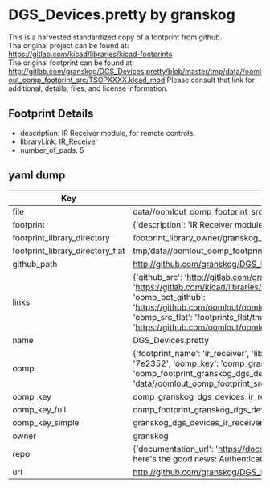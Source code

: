 # DGS_Devices.pretty by granskog  
This is a harvested standardized copy of a footprint from github.  
The original project can be found at:  
https://gitlab.com/kicad/libraries/kicad-footprints  
The original footprint can be found at:
http://gitlab.com/granskog/DGS_Devices.pretty/blob/master/tmp/data//oomlout_oomp_footprint_src/TSOPXXXX.kicad_mod
Please consult that link for additional, details, files, and license information.  
## Footprint Details
* description: IR Receiver module, for remote controls.  
* libraryLink: IR_Receiver  
* number_of_pads: 5  
## yaml dump  
| Key | Value |  
| --- | --- |  
| file | data//oomlout_oomp_footprint_src/DGS_Devices.pretty/IR_Receiver.kicad_mod |  
| footprint | {'description': 'IR Receiver module, for remote controls.', 'libraryLink': 'IR_Receiver', 'number_of_pads': 5} |  
| footprint_library_directory | footprint_library_owner/granskog_DGS_Devices.pretty |  
| footprint_library_directory_flat | tmp/data//oomlout_oomp_footprint_src/footprints_flat/granskog_dgs_devices_ir_receiver/working |  
| github_path | http://github.com/granskog/DGS_Devices.pretty/blob/master/tmp/data//oomlout_oomp_footprint_src/IR_Receiver.kicad_mod |  
| links | {'github_src': 'http://gitlab.com/granskog/DGS_Devices.pretty/blob/master/tmp/data//oomlout_oomp_footprint_src/TSOPXXXX.kicad_mod', 'github_src_repo': 'https://gitlab.com/kicad/libraries/kicad-footprints', 'oomp_bot': 'tmp/data//oomlout_oomp_footprint_src/footprints/granskog_dgs_devices_ir_receiver/working', 'oomp_bot_github': 'https://github.com/oomlout/oomlout_oomp_footprint_bot/tree/main/tmp/data//oomlout_oomp_footprint_src/footprints/granskog_dgs_devices_ir_receiver/working', 'oomp_src_flat': 'footprints_flat/tmp/data//oomlout_oomp_footprint_src/footprints_flat/granskog_dgs_devices_ir_receiver/working', 'oomp_src_flat_github': 'https://github.com/oomlout/oomlout_oomp_footprint_src/tree/main/tmp/data//oomlout_oomp_footprint_src/footprints_flat/granskog_dgs_devices_ir_receiver/working'} |  
| name | DGS_Devices.pretty |  
| oomp | {'footprint_name': 'ir_receiver', 'library_name': 'dgs_devices', 'md5': '7e2352ea378627a22bb8ecd86e9b87fa', 'md5_10': '7e2352ea37', 'md5_5': '7e235', 'md5_6': '7e2352', 'oomp_key': 'oomp_granskog_dgs_devices_ir_receiver', 'oomp_key_extra': 'oomp_footprint_granskog_dgs_devices_ir_receiver', 'oomp_key_full': 'oomp_footprint_granskog_dgs_devices_ir_receiver_7e2352', 'oomp_key_simple': 'granskog_dgs_devices_ir_receiver', 'original_filename': 'data//oomlout_oomp_footprint_src/DGS_Devices.pretty/IR_Receiver.kicad_mod', 'owner_name': 'granskog'} |  
| oomp_key | oomp_granskog_dgs_devices_ir_receiver |  
| oomp_key_full | oomp_footprint_granskog_dgs_devices_ir_receiver |  
| oomp_key_simple | granskog_dgs_devices_ir_receiver |  
| owner | granskog |  
| repo | {'documentation_url': 'https://docs.github.com/rest/overview/resources-in-the-rest-api#rate-limiting', 'message': "API rate limit exceeded for 84.66.142.224. (But here's the good news: Authenticated requests get a higher rate limit. Check out the documentation for more details.)"} |  
| url | http://github.com/granskog/DGS_Devices.pretty |  

